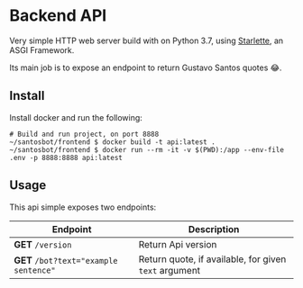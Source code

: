 # Backend API

Very simple HTTP web server build with on Python 3.7, using [Starlette](https://www.starlette.io/), an ASGI Framework.

Its main job is to expose an endpoint to return Gustavo Santos quotes 😂.

## Install 

Install docker and run the following:

```shell script
# Build and run project, on port 8888
~/santosbot/frontend $ docker build -t api:latest .
~/santosbot/frontend $ docker run --rm -it -v $(PWD):/app --env-file .env -p 8888:8888 api:latest 
```

## Usage

This api simple exposes two endpoints:

| Endpoint | Description |
| ----- | ----- | 
| **GET** `/version` | Return Api version | 
| **GET** `/bot?text="example sentence"` | Return quote, if available, for given `text` argument |  
